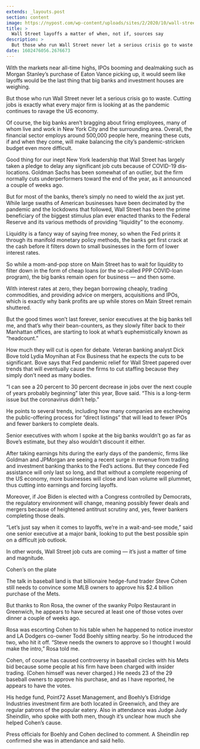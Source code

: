 ```yaml
--- 
extends: _layouts.post 
section: content 
image: https://nypost.com/wp-content/uploads/sites/2/2020/10/wall-street-1.jpg?quality=90&strip=all&w=1200 
title: > 
  Wall Street layoffs a matter of when, not if, sources say 
description: > 
  But those who run Wall Street never let a serious crisis go to waste.Of course, the big banks aren’t bragging about firing employees, many of whom live and work in New York City and the surrounding area.Good thing for our inept New York leadership that Wall Street has largely taken a pledge to delay any significant job cuts because of COVID-19 dis­locations.Senior executives with whom I spoke at the big banks wouldn’t go as far as Bove’s estimate, but they also wouldn’t discount it either.In other words, Wall Street job cuts are coming — it’s just a matter of time and magnitude. 
date: 1602476056.2676673 
--- 
```

With the markets near all-time highs, IPOs boom­ing and dealmaking such as Morgan Stanley’s purchase of Eaton Vance picking up, it would seem like layoffs would be the last thing that big banks and investment houses are weighing.

But those who run Wall Street never let a serious crisis go to waste. Cutting jobs is exactly what every major firm is looking at as the pandemic continues to ravage the US economy.

Of course, the big banks aren’t bragging about firing employees, many of whom live and work in New York City and the surrounding area. Overall, the financial sector employs around 500,000 people here, meaning these cuts, if and when they come, will make balancing the city’s pandemic-stricken budget even more difficult.

Good thing for our inept New York leadership that Wall Street has largely taken a pledge to delay any significant job cuts because of COVID-19 dis­locations. Goldman Sachs has been somewhat of an outlier, but the firm normally cuts underperformers toward the end of the year, as it announced a couple of weeks ago.

But for most of the banks, there’s simply no need to wield the ax just yet. While large swaths of American businesses have been decimated by the pandemic and the lockdowns that followed, Wall Street has been the prime beneficiary of the biggest stimulus plan ever enacted thanks to the Federal Reserve and its various methods of providing “liquidity” to the economy.

Liquidity is a fancy way of saying free money, so when the Fed prints it through its manifold monetary policy methods, the banks get first crack at the cash before it filters down to small businesses in the form of lower interest rates.

So while a mom-and-pop store on Main Street has to wait for liquidity to filter down in the form of cheap loans (or the so-called PPP COVID-loan program), the big banks remain open for business — and then some.

With interest rates at zero, they began borrowing cheaply, trading commodities, and providing advice on mergers, acquisitions and IPOs, which is exactly why bank profits are up while stores on Main Street remain shuttered.

But the good times won’t last forever, senior executives at the big banks tell me, and that’s why their bean-counters, as they slowly filter back to their Manhattan offices, are starting to look at what’s euphemistically known as “headcount.”

How much they will cut is open for debate. Veteran banking analyst Dick Bove told Lydia Moynihan at Fox Business that he expects the cuts to be significant. Bove says that Fed pandemic relief for Wall Street papered over trends that will eventually cause the firms to cut staffing because they simply don’t need as many bodies.

“I can see a 20 percent to 30 percent decrease in jobs over the next couple of years probably beginning” later this year, Bove said. “This is a long-term issue but the coronavirus didn’t help.”

He points to several trends, including how many companies are eschewing the public-offering process for “direct list­ings” that will lead to fewer IPOs and fewer bankers to complete deals.

Senior executives with whom I spoke at the big banks wouldn’t go as far as Bove’s estimate, but they also wouldn’t discount it either.

After taking earnings hits during the early days of the pandemic, firms like Goldman and JPMorgan are seeing a recent surge in revenue from trading and investment banking thanks to the Fed’s actions. But they concede Fed assistance will only last so long, and that without a complete reopening of the US economy, more businesses will close and loan volume will plummet, thus cutting into earnings and forcing layoffs.

Moreover, if Joe Biden is elected with a Congress controlled by Democrats, the regulatory environment will change, meaning possibly fewer deals and mergers because of height­ened antitrust scrutiny and, yes, fewer bankers completing those deals.

“Let’s just say when it comes to layoffs, we’re in a wait-and-see mode,” said one senior executive at a major bank, looking to put the best possible spin on a difficult job outlook.

In other words, Wall Street job cuts are coming — it’s just a matter of time and magnitude.

Cohen’s on the plate

The talk in baseball land is that billionaire hedge-fund trader Steve Cohen still needs to convince some MLB owners to approve his $2.4 billion purchase of the Mets.

But thanks to Ron Rosa, the owner of the swanky Polpo Restaurant in Greenwich, he appears to have secured at least one of those votes over dinner a couple of weeks ago.

Rosa was escorting Cohen to his table when he happened to notice investor and LA Dodgers co-owner Todd Boehly sitting nearby. So he introduced the two, who hit it off. “Steve needs the owners to approve so I thought I would make the intro,” Rosa told me.

Cohen, of course has caused controversy in baseball circles with his Mets bid because some people at his firm have been charged with insider trading. (Cohen himself was never charged.) He needs 23 of the 29 baseball owners to approve his purchase, and as I have reported, he appears to have the votes.

His hedge fund, Point72 Asset Management, and Boehly’s Eldridge Industries investment firm are both located in Greenwich, and they are regular patrons of the popular eatery. Also in attendance was Judge Judy Sheindlin, who spoke with both men, though it’s unclear how much she helped Cohen’s cause.

Press officials for Boehly and Cohen declined to comment. A Sheindlin rep confirmed she was in attendance and said hello.